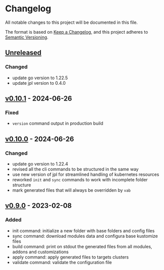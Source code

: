 # Changelog

All notable changes to this project will be documented in this file.

The format is based on [Keep a Changelog](https://keepachangelog.com/en/1.0.0/),
and this project adheres to [Semantic Versioning](https://semver.org/spec/v2.0.0.html).

## [Unreleased]

### Changed

- update go version to 1.22.5
- update jpl version to 0.4.0

## [v0.10.1] - 2024-06-26

### Fixed

- `version` command output in production build

## [v0.10.0] - 2024-06-26

### Changed

- update go version to 1.22.4
- revised all the cli commands to be structured in the same way
- use new version of jpl for streamlined handling of kubernetes resources
- reworked `init` and `sync` commands to work with incomplete folder structure
- mark generated files that will always be overridden by `vab`

## [v0.9.0] - 2023-02-08

### Added

- init command: initialize a new folder with base folders and config files
- sync command: download modules data and configura base kustomize files
- build command: print on stdout the generated files from all modules, addons and customizations
- apply command: apply generated files to targets clusters
- validate command: validate the configuration file

[Unreleased]: https://github.com/mia-platform/vab/compare/v0.10.1...HEAD
[v0.10.1]: https://github.com/mia-platform/vab/compare/v0.10.0...v0.10.1
[v0.10.0]: https://github.com/mia-platform/vab/compare/v0.9.0...v0.10.0
[v0.9.0]: https://github.com/mia-platform/vab/releases/tag/v0.9.0
